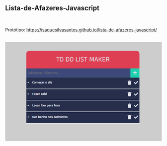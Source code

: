 ## Lista-de-Afazeres-Javascript

<br />

Protótipo: https://isaquesilvasantos.github.io/lista-de-afazeres-javascript/

<br />

<img src="https://github.com/IsaqueSilvaSantos/lista-de-afazeres-javascript/blob/master/assets/images/demo.png" alt="" width="1000" />


